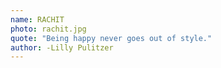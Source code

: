 ```yaml
---
name: RACHIT
photo: rachit.jpg
quote: "Being happy never goes out of style."
author: -Lilly Pulitzer
---
```

